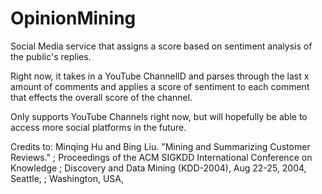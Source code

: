 # OpinionMining
Social Media service that assigns a score based on sentiment analysis of the public's replies.

Right now, it takes in a YouTube ChannelID and parses through the last x amount of comments and applies a score of sentiment to each comment that effects the overall score of the channel.

Only supports YouTube Channels right now, but will hopefully be able to access more social platforms in the future.

Credits to:
Minqing Hu and Bing Liu. "Mining and Summarizing Customer Reviews." 
;       Proceedings of the ACM SIGKDD International Conference on Knowledge 
;       Discovery and Data Mining (KDD-2004), Aug 22-25, 2004, Seattle, 
;       Washington, USA, 
